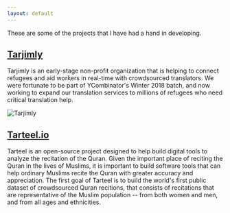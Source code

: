 ```yaml
---
layout: default
---
```


These are some of the projects that I have had a hand in developing.


## [Tarjimly](http://tarjim.ly)
Tarjimly is an early-stage non-profit organization that is helping to connect refugees and aid workers in real-time with crowdsourced translators. We were fortunate to be part of YCombinator's Winter 2018 batch, and now working to expand our translation services to millions of refugees who need critical translation help.

![Tarjimly](https://tarjim.ly/images/SocialShare/SocialShareLogo2.png)

## [Tarteel.io](http://tarteel.io)
Tarteel is an open-source project designed to help build digital tools to analyze the recitation of the Quran. Given the important place of reciting the Quran in the lives of Muslims, it is important to build software tools that can help ordinary Muslims recite the Quran with greater accuracy and appreciation. The first goal of Tarteel is to build the world's first public dataset of crowdsourced Quran recitions, that consists of recitations that are representative of the Muslim population -- from both women and men, and from all ages and ethnicities. 

<a href="https://lh3.googleusercontent.com/76Ns-fEC9GNSibc39p_K-h7zMfmqc_E-i0fcB7VPHedAl1TwhIFhavMvdRIAepCvBdyeZA-STgrqqaRQYB83P901k6_NYcGH3JG0GMoO3TkJQiry9h2DhPZTqJoG5tu4kk0jh6YeFx3fobzpwQXR0t1aZfM3fVXdIG-hSGHf6LFnL7QjRWqhOWqY7j-W01EoWaVdWu76CkT0bpdzh77D35S-Ajp4MvBmWdFTi5GO0vDHnLfI97jC1Zmhccb3b8oLwoOouAfEerun1M9SFOS6fXMelyxtRNP-UAREGVtAvEpQ_shfI6ipa1PJBpVzSyuDSNExT1MndUqeGEb8mNfr9W2wDv6XxCHXE21ZjrNccjfpgNjIfGTiwfu8Op93M0R_5iON6J5CTXtYOv7Kvr95WP-iWMm3_POzO7Ose7VaCFvZw_rzm8DM9J0sRcpO-d2n3lFOoAQrcE1Rsk4M7cYjMdNqzdsErgV940CmxGwV6MGZ-W0cljRprYBlDpIxSb6JnVLkuA1DcwXfzxsHIARlY66gtf4OpXM0Z5VHD24ivsdlAMLP9-LHxzBw4lS1jgEq1LY6-3tVhdDndiim_xFGvlPoFokK6VtaY_x1fOSjkIBEZ-JyjF-cTQRt2XqCORUo=w378-h220-no" style="width:100%">

